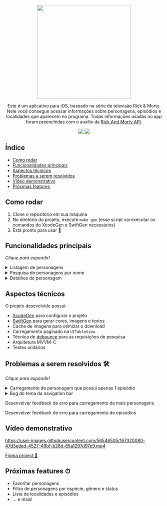 <p align="center">
  <img width=300 src=https://user-images.githubusercontent.com/56546505/167316108-73d100e7-ed1d-4f11-b8f1-063f291241fc.png>
</p>

<p align="center">
  Este é um aplicativo para iOS, baseado na série de televisão Rick & Morty. Nele você consegue acessar informações sobre personagens, episódios e localidades que aparecem no programa. Todas informações usadas no app foram preenchidas com o auxílio da 
<a target="_blank" href=https://rickandmortyapi.com/>Rick And Morty API</a>.
</p>
 
<p align="center">
  <span>
    <img src=https://img.shields.io/badge/iOS-14.0-blue>
    <img src=https://img.shields.io/badge/Swift-5.0-orange>
  </span>
</p>


## Índice 

* [Como rodar](#como-rodar)
* [Funcionalidades principais](#funcionalidades-principais)
* [Aspectos técnicos](#aspectos-técnicos)
* [Problemas a serem resolvidos](#Problemas-a-serem-resolvidos-)
* [Vídeo demonstrativo](#vídeo-demonstrativo)
* [Próximas features](#próximas-features-)


## Como rodar

1. Clone o repositório em sua máquina
2. No diretório do projeto, execute `make gen` (esse script vai executar os comandos do XcodeGen e SwiftGen necessários)
3. Está pronto para usar 🎉

## Funcionalidades principais

_Clique para expandir!_


<details>
  <summary>Listagem de personagens</summary>
  <table>
    <tr>
        <td><img width="290"  src="https://user-images.githubusercontent.com/56546505/167318462-e9fc479d-8cb1-4fc1-aac7-17280932d1c6.png"></td>
        <td><img width="290" src="https://user-images.githubusercontent.com/56546505/167318476-e9e8332b-b0ad-47e0-a98c-3593683c655b.png"></td>
    </tr>
</table>

 </details>

<details>
  <summary>Pesquisa de personagens por nome</summary>
  <table>
    <tr>
        <td><img width="290"  src="https://user-images.githubusercontent.com/56546505/167318681-9f446ba3-a968-491b-84a6-0dcf31c51ecd.png"></td>
        <td><img width="290" src="https://user-images.githubusercontent.com/56546505/167318669-bcd3766d-9172-41fa-b53c-3078f1559dd8.png"></td>
    </tr>
</table>
 </details>

 <details>
  <summary>Detalhes do personagem</summary>
  <table>
    <tr>
        <td><img width="290"  src="https://user-images.githubusercontent.com/56546505/167318866-b72da5ed-38f7-42ff-b971-b71ac84ecb35.png"></td>
        <td><img width="290" src="https://user-images.githubusercontent.com/56546505/167318870-87b307f3-8dc2-473b-b4dc-993b2621d841.png"></td>
    </tr>
</table>
 </details>


## Aspectos técnicos
O projeto desevolvido possui:
- [XcodeGen](https://github.com/yonaskolb/XcodeGen) para configurar o projeto
- [SwiftGen](https://github.com/SwiftGen/SwiftGen) para gerar cores, imagens e textos
- Cache de imagens para otimizar o download
- Carregamento paginado na `UITableView`
- Técnica de [debounce](https://www.treinaweb.com.br/blog/o-que-e-debounce-e-qual-sua-importancia-para-a-performance) para as requisições de pesquisa
- Arquitetura MVVM-C
- Testes unitários

## Problemas a serem resolvidos 🛠

_Clique para expandir!_

 <details>
  <summary>Carregamento de personagem que possui apenas 1 episódio</summary>
  Quando entramos na página do personagem, é feita um request para buscar informações dos episódios (pelo id) que ele aparece. Porém, quando o personagem possui apenas um EP, o modelo o json é de apenas um objeto, e não uma lista como nos outros casos. Dessa forma, ocorre um erro de decoding e essa seção não é exibida.</br>Exemplo:
  
<ul>
  <li> <a target="_blank" href=https://rickandmortyapi.com/api/episode/10,28>Request de vários episódios</a></li>
  <li><a target="_blank" href=https://rickandmortyapi.com/api/episode/10>Request de 1 episódio</a></li>
</ul>
 </details>

 <details>
  <summary>Bug do tema da navigation bar</summary>
  Ao entrarmos na tela do personagem, trocar de tema e voltar para a tela anterior, as cores da navigation bar da listagem ficam diferentes do que deveriam ser.
<p>
   <img width=300 src=https://user-images.githubusercontent.com/56546505/167321064-4c3056b1-0c87-405e-bf52-f0ad96bad6cc.gif>
  </p>
  
 </details>

<p>Desenvolver feedback de erro para carregamento de mais personagens</p>
<p>Desenvolver feedback de erro para carregamento de episódios</p>

## Vídeo demonstrativo

https://user-images.githubusercontent.com/56546505/167320080-47d3eded-4527-49bf-b28d-65a1297d97e9.mp4

[Figma project 🔗](https://www.figma.com/file/Pg7J1Qt96e3QCWZEQublMF/RickAndMorty?node-id=0%3A1)

## Próximas features ⏱
- Favoritar personagens
- Filtro de personagens por espécie, gênero e status
- Lista de localidades e episódios
- ... e mais!

